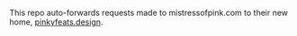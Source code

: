 This repo auto-forwards requests made to mistressofpink.com to their new home, [pinkyfeats.design](https://pinkyfeats.design).
